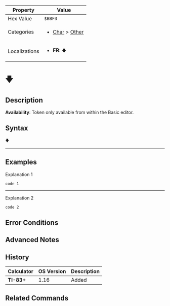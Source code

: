 | Property      | Value |
|---------------|-------|
| Hex Value     | `$BBF3`|
| Categories    | <ul><li>[Char](<../categories/Char.md>) > [Other](<../categories/Char.md#Other>)</li></ul> |
| Localizations | <ul><li><b>FR</b>: `🡇`</li></ul> |

# `🡇`

## Description



<b>Availability</b>: Token only available from within the Basic editor.

## Syntax
`🡇`

<hr>

## Examples

Explanation 1
```ti-basic
code 1
```
---
Explanation 2
```ti-basic
code 2
```

## Error Conditions


## Advanced Notes


## History
| Calculator | OS Version | Description |
|------------|------------|-------------|
| <b>TI-83+</b> | 1.16 | Added

## Related Commands

    